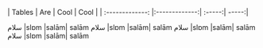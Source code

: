 | Tables        | Are           | Cool  | Cool  |
      | :-------------: |:-------------:| :-----:| -----:|
      
سلام |slɒm |salām| salām
سلام |slɒm |salām| salām
سلام |slɒm |salām| salām
سلام |slɒm |salām| salām
